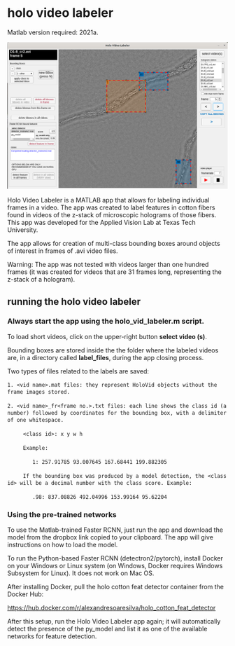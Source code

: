 # holo video labeler


Matlab version required: 2021a.

![alt text](https://github.com/alexandresoaresilva/holo_vid_label/blob/main/docs/UI.png)

Holo Video Labeler is a MATLAB app that allows for labeling individual frames in a video. The app was created to label features in cotton fibers found in videos of the z-stack of microscopic holograms of those fibers. This app was developed for the Applied Vision Lab at Texas Tech University.

The app allows for creation of multi-class bounding boxes around objects of interest in frames of .avi video files.

Warning: The app was not tested with videos larger than one hundred frames (it was created for videos that are 31 frames long, representing the z-stack of a hologram).

## running the holo video labeler

### Always start the app using the holo_vid_labeler.m script.

To load short videos, click on the upper-right button **select video (s)**.

Bounding boxes are stored inside the the folder where the labeled videos are, in a directory called **label_files**, during the app closing process.

Two types of files related to the labels are saved:

    1. <vid name>.mat files: they represent HoloVid objects without the frame images stored.
    
    2. <vid name>_fr<frame no.>.txt files: each line shows the class id (a number) followed by coordinates for the bounding box, with a delimiter of one whitespace.
    	
    	 <class id>: x y w h
         
         Example: 
         
            1: 257.91785 93.007645 167.68441 199.882305
         
         If the bounding box was produced by a model detection, the <class id> will be a decimal number with the class score. Example:
         
            .98: 837.08826 492.04996 153.99164 95.62204
   ### Using the pre-trained networks ###
   
   To use the Matlab-trained Faster RCNN, just run the app and download the model from the dropbox link copied to your clipboard. The app will give instructions on how to load the model.
   
   To run the Python-based Faster RCNN (detectron2/pytorch), install Docker on your Windows or Linux system (on Windows, Docker requires Windows Subsystem for Linux). It does not work on Mac OS.
   
   After installing Docker, pull the holo cotton feat detector container from the Docker Hub:
   
   https://hub.docker.com/r/alexandresoaresilva/holo_cotton_feat_detector
   
   After this setup, run the Holo Video Labeler app again; it will automatically detect the presence of the py_model and list it as one of the available networks for feature detection.
   
